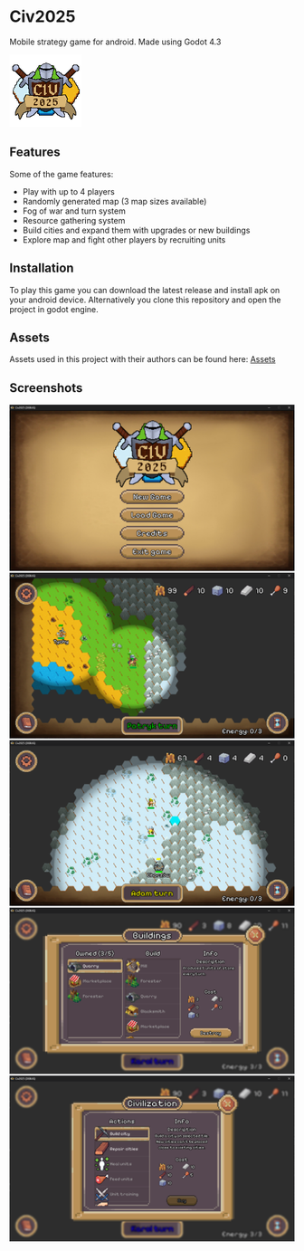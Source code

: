 # Civ2025
Mobile strategy game for android. Made using Godot 4.3

![Game logo](https://github.com/Gamowy/Civ2025/blob/main/img/logo/logo.png)

## Features
Some of the game features:
- Play with up to 4 players
- Randomly generated map (3 map sizes available)
- Fog of war and turn system
- Resource gathering system
- Build cities and expand them with upgrades or new buildings
- Explore map and fight other players by recruiting units

## Installation
To play this game you can download the latest release and install apk on your android device. Alternatively you clone this repository and open the project in godot engine.

## Assets
Assets used in this project with their authors can be found here: [Assets](https://github.com/Gamowy/Civ2025/blob/main/ASSETS.md)

## Screenshots
<p align="center">
  <img src="https://raw.githubusercontent.com/Gamowy/Civ2025/refs/heads/main/.github/screenshots/Screenshot1.png">
  <img src="https://raw.githubusercontent.com/Gamowy/Civ2025/refs/heads/main/.github/screenshots/Screenshot2.png">
  <img src="https://raw.githubusercontent.com/Gamowy/Civ2025/refs/heads/main/.github/screenshots/Screenshot3.png">
  <img src="https://raw.githubusercontent.com/Gamowy/Civ2025/refs/heads/main/.github/screenshots/Screenshot4.png">
  <img src="https://raw.githubusercontent.com/Gamowy/Civ2025/refs/heads/main/.github/screenshots/Screenshot5.png">
</p>
